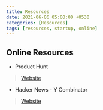 ```yaml
---
title: Resources
date: 2021-06-06 05:00:00 +0530
categories: [Resources]
tags: [resources, startup, online]
---
```


## Online Resources

- Product Hunt
> [Website](http://www.producthunt.com/)

- Hacker News - Y Combinator
> [Website](https://news.ycombinator.com/)
